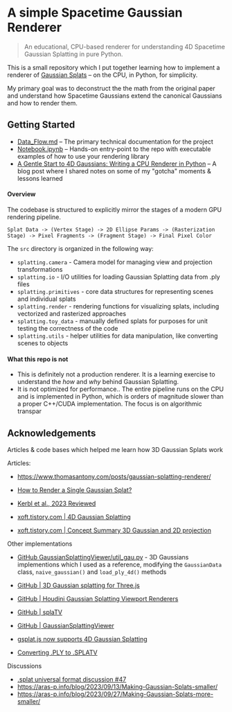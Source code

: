 # A simple Spacetime Gaussian Renderer

> An educational, CPU-based renderer for understanding 4D Spacetime Gaussian Splatting in pure Python.

This is a small repository which I put together learning how to implement a renderer of [Gaussian Splats](https://arxiv.org/pdf/2312.16812) – on the CPU, in Python, for simplicity.

My primary goal was to deconstruct the the math from the original paper and understand how Spacetime Gaussians extend the canonical Gaussians and how to render them.



## Getting Started


- [Data_Flow.md](Data_Flow.md) – The primary technical documentation for the project
- [Notebook.ipynb](Notebook.ipynb) – Hands-on entry-point to the repo with executable examples of how to use your rendering library
- [A Gentle Start to 4D Gaussians: Writing a CPU Renderer in Python](https://dev.vesko.ch/192/) – A blog post where I shared notes on some of my "gotcha" moments & lessons learned


#### Overview

The codebase is structured to explicitly mirror the stages of a modern GPU rendering pipeline.

```
Splat Data -> (Vertex Stage) -> 2D Ellipse Params -> (Rasterization Stage) -> Pixel Fragments -> (Fragment Stage) -> Final Pixel Color
```

The `src` directory is organized in the following way:
- `splatting.camera` - Camera model for managing view and projection transformations
- `splatting.io` - I/O utilities for loading Gaussian Splatting data from .ply files
- `splatting.primitives` - core data structures for representing scenes and individual splats
- `splatting.render` - rendering functions for visualizing splats, including vectorized and rasterized approaches
- `splatting.toy_data` - manually defined splats for purposes for unit testing the correctness of the code
- `splatting.utils` - helper utilities for data manipulation, like converting scenes to objects




#### What this repo is not

*  This is definitely not a production renderer. It is a learning exercise to understand the *how* and *why* behind Gaussian Splatting.
*   It is not optimized for performance.. The entire pipeline runs on the CPU and is implemented in Python, which is orders of magnitude slower than a proper C++/CUDA implementation. The focus is on algorithmic transpar


## Acknowledgements

Articles & code bases which helped me learn how 3D Gaussian Splats work

Articles:
- https://www.thomasantony.com/posts/gaussian-splatting-renderer/
- [How to Render a Single Gaussian Splat?](https://shi-yan.github.io/how_to_render_a_single_gaussian_splat/)
- [Kerbl et al., 2023 Reviewed](https://medium.com/@AriaLeeNotAriel/numbynum-3d-gaussian-splatting-for-real-time-radiance-field-rendering-kerbl-et-al-60c0b25e5544)

- [xoft.tistory.com | 4D Gaussian Splatting](https://xoft.tistory.com/54)
- [xoft.tistory.com | Concept Summary 3D Gaussian and 2D projection](https://xoft.tistory.com/49)

Other implementations

-  [GitHub GaussianSplattingViewer/util_gau.py](https://github.com/limacv/GaussianSplattingViewer/blob/main/util_gau.py) - 3D Gaussians implementions which I used as a reference, modifying the `GaussianData` class, `naive_gaussian()` and `load_ply_4d()` methods

- [GitHub | 3D Gaussian splatting for Three.js](https://github.com/mkkellogg/GaussianSplats3D)
- [GitHub | Houdini Gaussian Splatting Viewport Renderers](https://github.com/rubendhz/houdini-gsplat-renderer)
- [GitHub | splaTV](https://github.com/antimatter15/splaTV)
- [GitHub | GaussianSplattingViewer](https://github.com/limacv/GaussianSplattingViewer)
- [gsplat.js now supports 4D Gaussian Splatting](https://github.com/huggingface/gsplat.js/tree/main/examples/4d)
- [Converting .PLY to .SPLATV](https://github.com/antimatter15/splaTV/issues/1)

Discussions
- [.splat universal format discussion #47](https://github.com/mkkellogg/GaussianSplats3D/issues/47)
- https://aras-p.info/blog/2023/09/13/Making-Gaussian-Splats-smaller/
- https://aras-p.info/blog/2023/09/27/Making-Gaussian-Splats-more-smaller/

